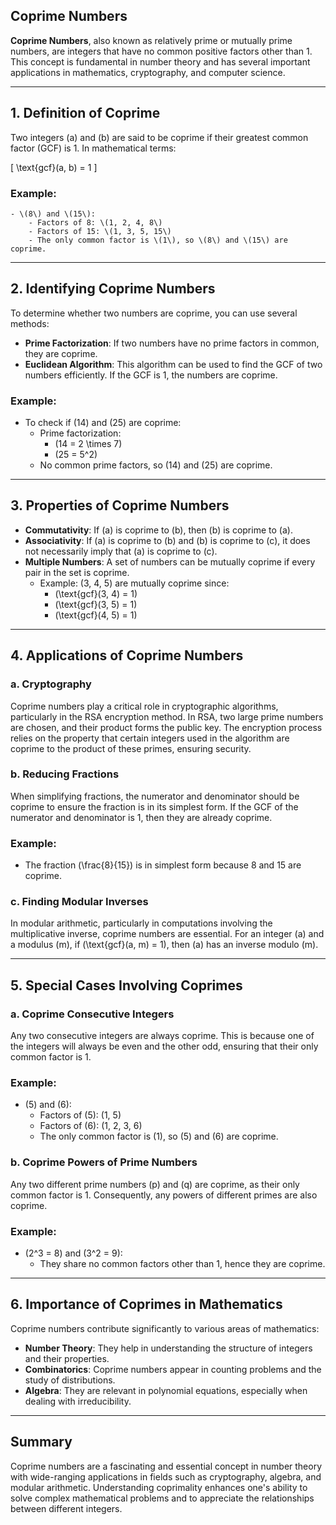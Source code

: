 ## Coprime Numbers

**Coprime Numbers**, also known as relatively prime or mutually prime numbers, are integers that have no common positive factors other than 1. This concept is fundamental in number theory and has several important applications in mathematics, cryptography, and computer science.

---

## **1. Definition of Coprime**

Two integers \(a\) and \(b\) are said to be coprime if their greatest common factor (GCF) is 1. In mathematical terms:

\[
\text{gcf}(a, b) = 1
\]

### Example:
    - \(8\) and \(15\): 
        - Factors of 8: \(1, 2, 4, 8\)
        - Factors of 15: \(1, 3, 5, 15\)
        - The only common factor is \(1\), so \(8\) and \(15\) are coprime.

---

## **2. Identifying Coprime Numbers**
To determine whether two numbers are coprime, you can use several methods:
- **Prime Factorization**: If two numbers have no prime factors in common, they are coprime.
- **Euclidean Algorithm**: This algorithm can be used to find the GCF of two numbers efficiently. If the GCF is 1, the numbers are coprime.

### Example:
- To check if \(14\) and \(25\) are coprime:
  - Prime factorization: 
    - \(14 = 2 \times 7\)
    - \(25 = 5^2\)
  - No common prime factors, so \(14\) and \(25\) are coprime.

---

## **3. Properties of Coprime Numbers**
- **Commutativity**: If \(a\) is coprime to \(b\), then \(b\) is coprime to \(a\).
- **Associativity**: If \(a\) is coprime to \(b\) and \(b\) is coprime to \(c\), it does not necessarily imply that \(a\) is coprime to \(c\).
- **Multiple Numbers**: A set of numbers can be mutually coprime if every pair in the set is coprime.
  - Example: \(3, 4, 5\) are mutually coprime since:
    - \(\text{gcf}(3, 4) = 1\)
    - \(\text{gcf}(3, 5) = 1\)
    - \(\text{gcf}(4, 5) = 1\)

---

## **4. Applications of Coprime Numbers**

### a. **Cryptography**
Coprime numbers play a critical role in cryptographic algorithms, particularly in the RSA encryption method. In RSA, two large prime numbers are chosen, and their product forms the public key. The encryption process relies on the property that certain integers used in the algorithm are coprime to the product of these primes, ensuring security.

### b. **Reducing Fractions**
When simplifying fractions, the numerator and denominator should be coprime to ensure the fraction is in its simplest form. If the GCF of the numerator and denominator is 1, then they are already coprime.

### Example:
- The fraction \(\frac{8}{15}\) is in simplest form because 8 and 15 are coprime.

### c. **Finding Modular Inverses**
In modular arithmetic, particularly in computations involving the multiplicative inverse, coprime numbers are essential. For an integer \(a\) and a modulus \(m\), if \(\text{gcf}(a, m) = 1\), then \(a\) has an inverse modulo \(m\).

---

## **5. Special Cases Involving Coprimes**

### a. **Coprime Consecutive Integers**
Any two consecutive integers are always coprime. This is because one of the integers will always be even and the other odd, ensuring that their only common factor is 1.

### Example:
- \(5\) and \(6\): 
  - Factors of \(5\): \(1, 5\)
  - Factors of \(6\): \(1, 2, 3, 6\)
  - The only common factor is \(1\), so \(5\) and \(6\) are coprime.

### b. **Coprime Powers of Prime Numbers**
Any two different prime numbers \(p\) and \(q\) are coprime, as their only common factor is 1. Consequently, any powers of different primes are also coprime.

### Example:
- \(2^3 = 8\) and \(3^2 = 9\): 
  - They share no common factors other than 1, hence they are coprime.

---

## **6. Importance of Coprimes in Mathematics**
Coprime numbers contribute significantly to various areas of mathematics:
- **Number Theory**: They help in understanding the structure of integers and their properties.
- **Combinatorics**: Coprime numbers appear in counting problems and the study of distributions.
- **Algebra**: They are relevant in polynomial equations, especially when dealing with irreducibility.

---

## **Summary**

Coprime numbers are a fascinating and essential concept in number theory with wide-ranging applications in fields such as cryptography, algebra, and modular arithmetic. Understanding coprimality enhances one's ability to solve complex mathematical problems and to appreciate the relationships between different integers. 